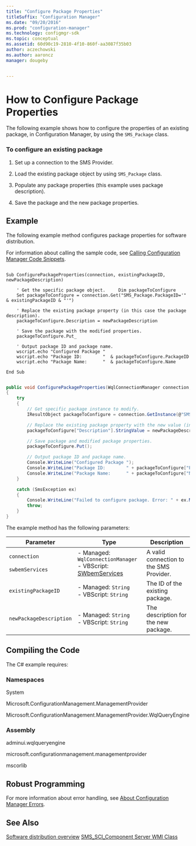 ```yaml
---
title: "Configure Package Properties"
titleSuffix: "Configuration Manager"
ms.date: "09/20/2016"
ms.prod: "configuration-manager"
ms.technology: configmgr-sdk
ms.topic: conceptual
ms.assetid: 60d90c19-2810-4f10-860f-aa3087f35b03
author: aczechowski
ms.author: aaroncz
manager: dougeby


---
```

# How to Configure Package Properties
The following example shows how to configure the properties of an existing package, in Configuration Manager, by using the `SMS_Package` class.  

### To configure an existing package  

1.  Set up a connection to the SMS Provider.  

2.  Load the existing package object by using `SMS_Package` class.  

3.  Populate any package properties (this example uses package description).  

4.  Save the package and the new package properties.  

## Example  
 The following example method configures package properties for software distribution.  

 For information about calling the sample code, see [Calling Configuration Manager Code Snippets](../../../../develop/core/understand/calling-code-snippets.md).  

```vbs  

Sub ConfigurePackageProperties(connection, existingPackageID, newPackageDescription)  

    ' Get the specific package object.     Dim packageToConfigure  
    Set packageToConfigure = connection.Get("SMS_Package.PackageID='" & existingPackageID & "'")  

    ' Replace the existing package property (in this case the package description).  
    packageToConfigure.Description = newPackageDescription  

    ' Save the package with the modified properties.  
    packageToConfigure.Put_  

    ' Output package ID and package name.  
    wscript.echo "Configured Package "    
    wscript.echo "Package ID:        "  & packageToConfigure.PackageID  
    wscript.echo "Package Name:      "  & packageToConfigure.Name  

End Sub  

```  

```c#  

public void ConfigurePackageProperties(WqlConnectionManager connection, string existingPackageID, string newPackageDescription)  
{  
    try  
    {  
        // Get specific package instance to modify.  
        IResultObject packageToConfigure = connection.GetInstance(@"SMS_Package.PackageID='" + existingPackageID + "'");  

        // Replace the existing package property with the new value (in this case the package description).  
        packageToConfigure["Description"].StringValue = newPackageDescription;  

        // Save package and modified package properties.  
        packageToConfigure.Put();  

        // Output package ID and package name.  
        Console.WriteLine("Configured Package ");  
        Console.WriteLine("Package ID:        " + packageToConfigure["PackageID"].StringValue);  
        Console.WriteLine("Package Name:      " + packageToConfigure["Name"].StringValue);  
    }  

    catch (SmsException ex)  
    {  
        Console.WriteLine("Failed to configure package. Error: " + ex.Message);  
        throw;  
    }  
}  

```  

 The example method has the following parameters:  

|Parameter|Type|Description|  
|---------------|----------|-----------------|  
|`connection`<br /><br /> `swbemServices`|-   Managed: `WqlConnectionManager`<br />-   VBScript: [SWbemServices](https://msdn.microsoft.com/library/aa393854.aspx)|A valid connection to the SMS Provider.|  
|`existingPackageID`|-   Managed: `String`<br />-   VBScript: `String`|The ID of the existing package.|  
|`newPackageDescription`|-   Managed: `String`<br />-   VBScript: `String`|The description for the new package.|  

## Compiling the Code  
 The C# example requires:  

### Namespaces  
 System  

 Microsoft.ConfigurationManagement.ManagementProvider  

 Microsoft.ConfigurationManagement.ManagementProvider.WqlQueryEngine  

### Assembly  
 adminui.wqlqueryengine  

 microsoft.configurationmanagement.managementprovider  

 mscorlib  

## Robust Programming  
 For more information about error handling, see [About Configuration Manager Errors](../../../../develop/core/understand/about-configuration-manager-errors.md).  

## See Also  
 [Software distribution overview](software-distribution-overview.md)
 [SMS_SCI_Component Server WMI Class](../../../../develop/reference/core/servers/configure/sms_sci_component-server-wmi-class.md)
